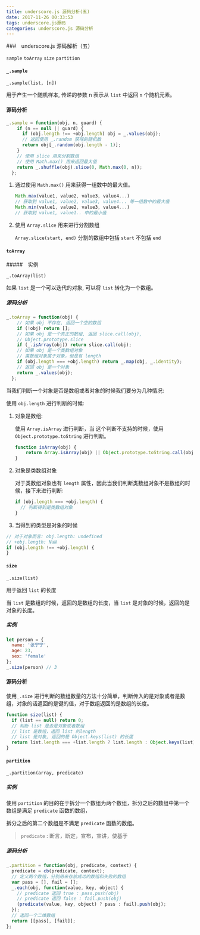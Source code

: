 ```yaml
---
title: underscore.js 源码分析(五)
date: 2017-11-26 00:33:53
tags: underscore.js源码
categories: underscore.js 源码分析
---
```


###　underscore.js 源码解析（五）

`sample` `toArray`  `size`  `partition`

####  `_.sample`

`_.sample(list, [n])`

用于产生一个随机样本, 传递的参数 n 表示从 `list` 中返回 `n` 个随机元素。

#### 源码分析

```javascript
_.sample = function(obj, n, guard) {
    if (n == null || guard) {
      if (obj.length !== +obj.length) obj = _.values(obj);
      // 返回使用 _.random 获得的随机数
      return obj[_.random(obj.length - 1)];
    }
    // 使用 slice 用来分割数组
    // 使用 Math.max() 用来返回最大值
    return _.shuffle(obj).slice(0, Math.max(0, n));
  };
```

1. 通过使用 `Math.max()` 用来获得一组数中的最大值。

   ```javascript
   Math.max(value1, value2, value3, value4...)
   // 获取到 value1, value2, value3, value4... 等一组数中的最大值
   Math.min(value1, value2, value3, value4...)
   // 获取到 value1, value1.. 中的最小值
   ```

2. 使用 `Array.slice` 用来进行分割数组

   `Array.slice(start, end)` 分割的数组中包括 `start` 不包括 `end` 

####  `toArray`

#####　实例

`_.toArray(list)`

如果 `list` 是一个可以迭代的对象, 可以将 `list` 转化为一个数组。

##### 源码分析

```javascript
_.toArray = function(obj) {
    // 如果 obj 不存在, 返回一个空的数组
    if (!obj) return [];
    // 如果 obj 是一个真正的数组, 返回 slice.call(obj),
    // Object.prototype.slice
    if (_.isArray(obj)) return slice.call(obj);
    // 如果 obj 是一个类数组对象
    // 类数组对象属于对象，但是有 length
    if (obj.length === +obj.length) return _.map(obj, _.identity);
    // 返回 obj 是一个对象
    return _.values(obj);
  };
```

当我们判断一个对象是否是数组或者对象的时候我们要分为几种情况:

使用 `obj.length` 进行判断的时候:

1. 对象是数组:

   使用 `Array.isArray` 进行判断，当 这个判断不支持的时候，使用 `Object.prototype.toString` 进行判断。

   ```javascript
   function isArray(obj) {
       return Array.isArray(obj) || Object.prototype.toString.call(obj) ==== '[object Array]';
   }
   ```

2. 对象是类数组对象

   对于类数组对象也有 `length` 属性，因此当我们判断类数组对象不是数组的时候，接下来进行判断:

   ```javascript
   if (obj.length === +obj.length) {
     // 判断得到是类数组对象
   }
   ```

3.  当得到的类型是对象的时候

   ```javascript
   // 对于对象而言: obj.length: undefined
   // +obj.length: NaN
   if (obj.length !== +obj.length) {
   }
   ```

#### `size`

`_.size(list)`

用于返回 `list` 的长度

当 `list` 是数组的时候，返回的是数组的长度，当 `list` 是对象的时候，返回的是对象的长度。

##### 实例

```javascript
let person = {
  name: '张宁宁',
  age: 23,
  sex: 'female'
};
_.size(person) // 3
```

#### 源码分析

使用`_.size` 进行判断的数组数量的方法十分简单，判断传入的是对象或者是数组，对象的话返回的是键的值，对于数组返回的是数组的长度。

```javascript
function size(list) {
  if (list == null) return 0;
  // 判断 list 是否是对象或者数组
  // list 是数组，返回 list 的length
  // list 是对象, 返回的是 Object.keys(list) 的长度
  return list.length === +list.length ? list.length : Object.keys(list).length;
}
```

#### `partition`

`_.partition(array, predicate)`

##### 实例

使用 `partition` 的目的在于拆分一个数组为两个数组，拆分之后的数组中第一个数组是满足 `predicate` 函数的数组，

拆分之后的第二个数组是不满足 `predicate` 函数的数组。

>`predicate` : 断言，断定，宣布，宣讲，使基于

##### 源码分析

```javascript
_.partition = function(obj, predicate, context) {
  predicate = cb(predicate, context);
  // 定义两个数组，分别用来存放成功的数组和失败的数组
  var pass = [], fail = [];
  _.each(obj, function(value, key, object) {
    // predicate 返回 true : pass.push(obj)
    // predicate 返回 false : fail.push(obj)
    (predicate(value, key, object) ? pass : fail).push(obj);
  });
  // 返回一个二维数组
  return [[pass], [fail]];
};
```

